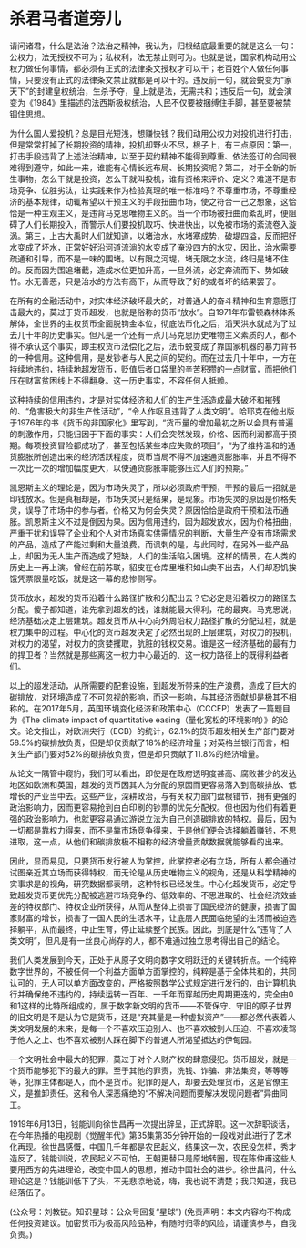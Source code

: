 # 杀君马者道旁儿

请问诸君，什么是法治？法治之精神，我认为，归根结底最重要的就是这么一句：公权力，法无授权不可为；私权利，法无禁止则可为。也就是说，国家机构动用公权力做任何事情，都必须有正式的法律条文授权才可以干；老百姓个人做任何事情，只要没有正式的法律条文禁止就都是可以干的。违反前一句，就会蜕变为“家天下”的封建皇权统治，生杀予夺，皇上就是法，无需共和；违反后一句，就会演变为《1984》里描述的法西斯极权统治，人民不仅要被捆缚住手脚，甚至要被禁锢住思想。

为什么国人爱投机？总是目光短浅，想赚快钱？我们动用公权力对投机进行打击，但是常常打掉了长期投资的精神，投机却野火不尽，根子上，有三点原因：第一，打击手段违背了上述法治精神，以至于契约精神不能得到尊重、依法签订的合同很难得到遵守，如此一来，谁能有心情长远布局、长期投资呢？第二，对于全新的新生事物，怎么干就是投资，怎么干就叫投机，谁有资格来评价、定义？难道不是市场竞争、优胜劣汰，让实践来作为检验真理的唯一标准吗？不尊重市场，不尊重经济的基本规律，动辄希望以干预主义的手段扭曲市场，使之符合一己之想象，这恰恰是一种主观主义，是违背马克思唯物主义的。当一个市场被扭曲而紊乱时，便阻碍了人们长期投入，而警示人们要投机取巧、快进快出，以免被市场的紊流卷入漩涡。第三，上古大禹时人们就知道，以堵治水，水堵塞成势，破堤四溢，反而把好水变成了坏水，正常好好沿河道流淌的水变成了淹没四方的水灾，因此，治水需要疏通和引导，而不是一味的围堵。以有限之河堤，堵无限之水流，终归是堵不住的。反而因为围追堵截，造成水位更加升高，一旦外流，必定奔流而下、势如破竹。水无善恶，只是治水的方法有高下，从而导致了好的或者坏的结果罢了。

在所有的金融活动中，对实体经济破坏最大的，对普通人的奋斗精神和生育意愿打击最大的，莫过于货币超发，也就是俗称的货币“放水”。自1971年布雷顿森林体系解体，全世界的主权货币全面脱钩金本位，彻底法币化之后，滔天洪水就成为了过去几十年的历史事实。但凡是一个还有一点儿马克思历史唯物主义素质的人，都不得不承认这个事实，即主权货币法偿化之后，法币蜕变成了靠国家机器的暴力背书的一种信用。这种信用，是发钞者与人民之间的契约。而在过去几十年中，一方在持续地违约，持续地超发货币，贬值后者口袋里的辛苦积攒的一点财富，而把他们压在财富贫困线上不得翻身。这一历史事实，不容任何人抵赖。

这种持续的信用违约，才是对实体经济和人们的生产生活造成最大破坏和摧残的、“危害极大的非生产性活动”，“令人作呕且违背了人类文明”。哈耶克在他出版于1976年的书《货币的非国家化》里写到，“货币量的增加最初之所以会具有普遍的刺激作用，只能归因于下面的事实：人们会突然发现，价格、因而利润都高于预期。每项投资冒险都成功了，甚至包括某些本应失败的项目”，“为了维持温和的通货膨胀所创造出来的经济活跃程度，货币当局不得不加速通货膨胀率，并且不得不一次比一次的增加幅度更大，以使通货膨胀率能够压过人们的预期。”

凯恩斯主义的理论是，因为市场失灵了，所以必须政府干预，干预的最后一招就是印钱放水。但是真相却是，市场失灵只是结果，是现象。市场失灵的原因是价格失灵，误导了市场中的参与者。价格又为何会失灵？原因恰恰是政府干预和法币通胀。凯恩斯主义不过是倒因为果。因为信用违约，因为超发放水，因为价格扭曲，严重干扰和误导了企业和个人对市场真实供需情况的判断，大量生产没有市场需求的产品，造成了产能过剩和大量浪费。而讽刺的是，与此同时，在另外一些产品上，却因为无人生产而造成了短缺，人们的生活陷入困境。这样的情景，在人类的历史上一再上演。曾经在前苏联，貂皮在仓库里堆积如山卖不出去，人们却忍饥挨饿凭票限量吃饭，就是这一幕的悲惨侧写。

货币放水，超发的货币沿着什么路径扩散和分配出去？它必定是沿着权力的路径去分配。傻子都知道，谁先拿到超发的钱，谁就能最大得利，花的最爽。马克思说，经济基础决定上层建筑。超发货币从中心向外周沿权力路径扩散的分配过程，就是权力集中的过程。中心化的货币超发决定了必然出现的上层建筑，对权力的投机，对权力的渴望，对权力的贪婪攫取，肮脏的钱权交易。谁是这一经济基础的最有力的捍卫者？当然就是那些离这一权力中心最近的、这一权力路径上的既得利益者们。

以上的超发活动，从所需要的配套设施，到超发所带来的生产浪费，造成了巨大的碳排放，对环境造成了不可忽视的影响，而这一影响，与其经济贡献却是极其不相称的。在2017年5月，英国环境变化经济和政策中心（CCCEP）发表了一篇题目为《The climate impact of quantitative easing（量化宽松的环境影响）》的论文。论文指出，对欧洲央行（ECB）的统计，62.1%的货币超发相关生产部门要对58.5%的碳排放负责，但是却仅贡献了18%的经济增量；对英格兰银行而言，相关生产部门要对52%的碳排放负责，但是却只贡献了11.8%的经济增量。

从论文一隅管中窥豹，我们可以看出，即使是在政府透明度甚高、腐败甚少的发达地区如欧洲和英国，超发的货币因其人为分配的原因而更容易落入到高碳排放、低增长的产业当中去。这些产业，深耕政治，与有关权力部门盘根错节，拥有更强的政治影响力，因而更容易抢到白白印刷的钞票的优先分配权。但也因为他们有着更强的政治影响力，也就更容易通过游说立法为自己创造碳排放的特权。最后，因为一切都是靠权力得来，而不是靠市场竞争得来，于是他们便会选择躺着赚钱，不思进取，这一点，从他们和碳排放极不相称的经济增量贡献数据就能够看的出来。

因此，显而易见，只要货币发行被人为掌控，此掌控者必有立场，所有人都会通过试图亲近其立场而获得特权，而无论是从历史唯物主义的视角，还是从科学精神的实事求是的视角，研究数据都表明，这种特权已经发生。中心化超发货币，必定导致超发货币更优先分配被逃避市场竞争的、低效率的、不思进取的、社会经济效益差的特权部门、特权企业所获得，从而从整体上损害了国民经济的健康，损害了国家财富的增长，损害了一国人民的生活水平，让底层人民面临绝望的生活而被迫选择躺平，从而最终，中止生育，停止延续整个民族。因此，到底是什么“违背了人类文明”，但凡是有一丝良心尚存的人，都不难通过独立思考得出自己的结论。

我们人类发展到今天，正处于从原子文明向数字文明跃迁的关键转折点。一个纯粹数字世界的，不被任何一个利益方面单方面掌控的，纯粹是基于全体共和的，共同认可的，无人可以单方面改变的，严格按照数学公式规定进行发行的，由计算机执行并确保绝不违约的，持续运转一百年、一千年而穿越历史周期更迭的，完全由0和1这样的比特所组成的，属于数字新文明的货币——不管保守、守旧的原子世界的旧文明是不是认为它是货币，还是“充其量是一种虚拟资产”——都必然代表着人类文明发展的未来，是每一个不喜欢压迫别人、也不喜欢被别人压迫、不喜欢凌驾于他人之上、也不喜欢被别人踩在脚下的普通人所渴望抵达的伊甸园。

一个文明社会中最大的犯罪，莫过于对个人财产权的肆意侵犯。货币超发，就是一个货币能够犯下的最大的罪。至于其他的罪责，洗钱、诈骗、非法集资，等等等等，犯罪主体都是人，而不是货币。犯罪的是人，却要去处理货币，这是官僚主义，是推卸责任。这和令人深恶痛绝的“不解决问题而要解决发现问题者”异曲同工。

1919年6月13日，钱能训向徐世昌再一次提出辞呈，正式辞职。这一次辞职谈话，在今年热播的电视剧《觉醒年代》第35集第35分钟开始的一段戏对此进行了艺术化再现。徐世昌感慨，中国几千年都是农民起义，结果这一次，农民没怎样，秀才造反了。钱能训说，农民起义不可怕，王朝更替只是原地转圈，现在陈仲甫这些人要用西方的先进理论，改变中国人的思想，推动中国社会的进步。徐世昌问，什么理论这是？钱能训低下了头，不无悲凉地说，嗨，我也说不清楚；我只知道，我已经落伍了。

(公众号：刘教链。知识星球：公众号回复“星球”)
(免责声明：本文内容均不构成任何投资建议。加密货币为极高风险品种，有随时归零的风险，请谨慎参与，自我负责。)
